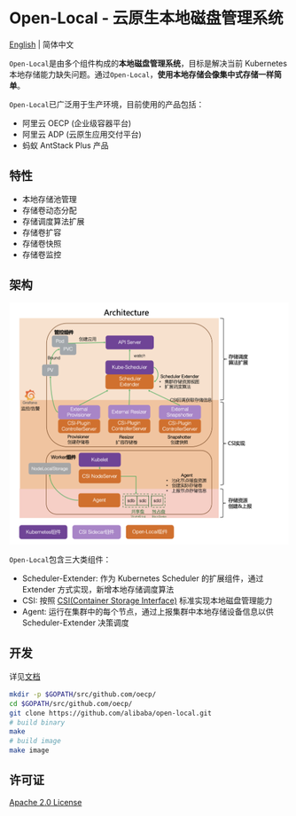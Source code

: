 # Open-Local - 云原生本地磁盘管理系统

[English](./README.md) | 简体中文

`Open-Local`是由多个组件构成的**本地磁盘管理系统**，目标是解决当前 Kubernetes 本地存储能力缺失问题。通过`Open-Local`，**使用本地存储会像集中式存储一样简单**。

`Open-Local`已广泛用于生产环境，目前使用的产品包括：

- 阿里云 OECP (企业级容器平台)
- 阿里云 ADP (云原生应用交付平台)
- 蚂蚁 AntStack Plus 产品

## 特性

- 本地存储池管理
- 存储卷动态分配
- 存储调度算法扩展
- 存储卷扩容
- 存储卷快照
- 存储卷监控

## 架构

![](docs/imgs/architecture_zh.png)

`Open-Local`包含三大类组件：

- Scheduler-Extender: 作为 Kubernetes Scheduler 的扩展组件，通过 Extender 方式实现，新增本地存储调度算法
- CSI: 按照 [CSI(Container Storage Interface)](https://kubernetes.io/blog/2019/01/15/container-storage-interface-ga/) 标准实现本地磁盘管理能力
- Agent: 运行在集群中的每个节点，通过上报集群中本地存储设备信息以供 Scheduler-Extender 决策调度

## 开发

详见[文档](docs/develop.md)

```bash
mkdir -p $GOPATH/src/github.com/oecp/
cd $GOPATH/src/github.com/oecp/
git clone https://github.com/alibaba/open-local.git
# build binary
make
# build image
make image
```

## 许可证

[Apache 2.0 License](LICENSE)